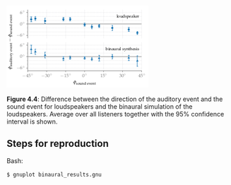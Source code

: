 ![Fig 4.4](fig4_04.png)

**Figure 4.4**: Difference between the
direction of the auditory event and the
sound event for loudspeakers and the
binaural simulation of the
loudspeakers. Average over all listeners together
with the 95% confidence interval is
shown.

## Steps for reproduction

Bash:
```Bash
$ gnuplot binaural_results.gnu
```
